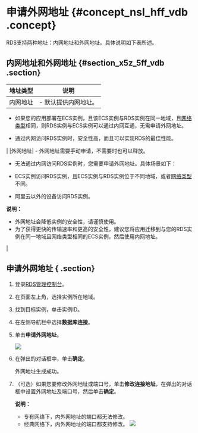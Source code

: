 # 申请外网地址 {#concept_nsl_hff_vdb .concept}

RDS支持两种地址：内网地址和外网地址。具体说明如下表所述。

## 内网地址和外网地址 {#section_x5z_5ff_vdb .section}

|地址类型|说明|
|----|--|
|内网地址| -   默认提供内网地址。

-   如果您的应用部署在ECS实例，且该ECS实例与RDS实例在同一地域，且[网络类型](../../../../intl.zh-CN/用户指南/数据库连接/切换网络类型.md)相同，则RDS实例与ECS实例可以通过内网互通，无需申请外网地址。

-   通过内网访问RDS实例时，安全性高，而且可以实现RDS的最佳性能。

 |
|外网地址| -   外网地址需要手动申请，不需要时也可以释放。

-   无法通过内网访问RDS实例时，您需要申请外网地址。具体场景如下：

-   ECS实例访问RDS实例，且ECS实例与RDS实例位于不同地域，或者[网络类型](../../../../intl.zh-CN/用户指南/数据库连接/切换网络类型.md)不同。
-   阿里云以外的设备访问RDS实例。

 **说明：** 

-   外网地址会降低实例的安全性，请谨慎使用。
-   为了获得更快的传输速率和更高的安全性，建议您将应用迁移到与您的RDS实例在同一地域且网络类型相同的ECS实例，然后使用内网地址。

 |

## 申请外网地址 { .section}

1.  登录[RDS管理控制台](https://rds.console.aliyun.com/)。
2.  在页面左上角，选择实例所在地域。
3.  找到目标实例，单击实例ID。
4.  在左侧导航栏中选择**数据库连接**。
5.  单击**申请外网地址**。

    ![](http://static-aliyun-doc.oss-cn-hangzhou.aliyuncs.com/assets/img/7817/154382174532665_zh-CN.png)

6.  在弹出的对话框中，单击**确定**。

    外网地址生成成功。

7.  （可选）如果您要修改外网地址或端口号，单击**修改连接地址**，在弹出的对话框中设置外网地址及端口号，然后单击**确定**。

    **说明：** 

    -   专有网络下，内外网地址的端口都无法修改。
    -   经典网络下，内外网地址的端口都支持修改。
    ![](http://static-aliyun-doc.oss-cn-hangzhou.aliyuncs.com/assets/img/7817/15438217451805_zh-CN.png)


